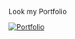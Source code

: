 Look my Portfolio

[![Portfolio](https://img.shields.io/website?up_message=Portfolio&url=https://abdelilah-elaziri.github.io/portfolio-abdelilah-elaziri)](https://abdelilah-elaziri.github.io/portfolio-abdelilah-elaziri/)

